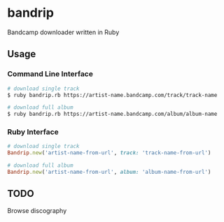 # bandrip
Bandcamp downloader written in Ruby

## Usage

### Command Line Interface

```sh
# download single track
$ ruby bandrip.rb https://artist-name.bandcamp.com/track/track-name

# download full album
$ ruby bandrip.rb https://artist-name.bandcamp.com/album/album-name
```

### Ruby Interface

```ruby
# download single track
Bandrip.new('artist-name-from-url', track: 'track-name-from-url')

# download full album
Bandrip.new('artist-name-from-url', album: 'album-name-from-url')
```

## TODO

Browse discography
